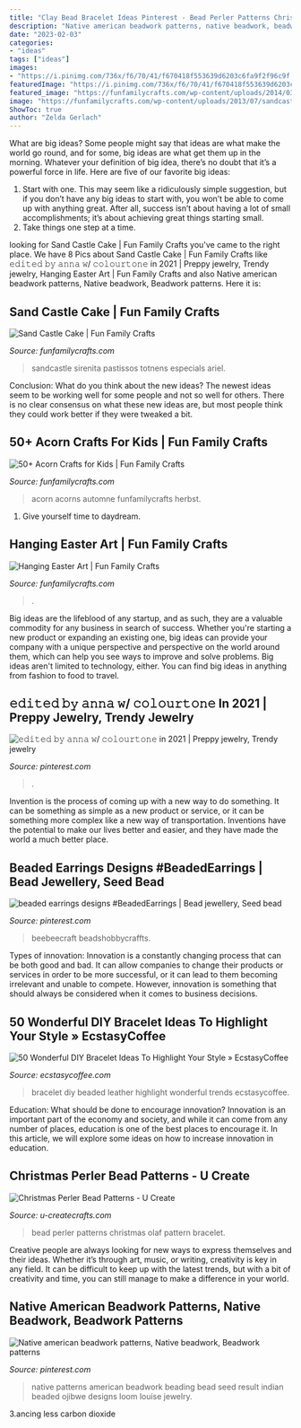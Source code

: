 ```yaml
---
title: "Clay Bead Bracelet Ideas Pinterest - Bead Perler Patterns Christmas Olaf Pattern Bracelet"
description: "Native american beadwork patterns, native beadwork, beadwork patterns"
date: "2023-02-03"
categories:
- "ideas"
tags: ["ideas"]
images:
- "https://i.pinimg.com/736x/f6/70/41/f670418f553639d6203c6fa9f2f96c9f.jpg"
featuredImage: "https://i.pinimg.com/736x/f6/70/41/f670418f553639d6203c6fa9f2f96c9f.jpg"
featured_image: "https://funfamilycrafts.com/wp-content/uploads/2014/03/easter_art.jpg"
image: "https://funfamilycrafts.com/wp-content/uploads/2013/07/sandcastle-cake.jpg"
ShowToc: true
author: "Zelda Gerlach"
---
```



What are big ideas?
Some people might say that ideas are what make the world go round, and for some, big ideas are what get them up in the morning. Whatever your definition of big idea, there’s no doubt that it’s a powerful force in life. Here are five of our favorite big ideas: 
1. Start with one. This may seem like a ridiculously simple suggestion, but if you don’t have any big ideas to start with, you won’t be able to come up with anything great. After all, success isn’t about having a lot of small accomplishments; it’s about achieving great things starting small. 
2. Take things one step at a time.

	

		
looking for Sand Castle Cake | Fun Family Crafts you've came to the right place. We have 8 Pics about Sand Castle Cake | Fun Family Crafts like 𝚎𝚍𝚒𝚝𝚎𝚍 𝚋𝚢 𝚊𝚗𝚗𝚊 𝚠/ 𝚌𝚘𝚕𝚘𝚞𝚛𝚝𝚘𝚗𝚎 in 2021 | Preppy jewelry, Trendy jewelry, Hanging Easter Art | Fun Family Crafts and also Native american beadwork patterns, Native beadwork, Beadwork patterns. Here it is:
		
    
## Sand Castle Cake | Fun Family Crafts

<img loading=lazy src="https://funfamilycrafts.com/wp-content/uploads/2013/07/sandcastle-cake.jpg" onerror="this.onerror=null;this.src='https://tse1.mm.bing.net/th?id=OIP.Cf7dyBOpvKvT30x0nULFuAHaE8&amp;pid=15.1';" alt="Sand Castle Cake | Fun Family Crafts">

_Source: funfamilycrafts.com_

>sandcastle sirenita pastissos totnens especials ariel. 

	

Conclusion: What do you think about the new ideas?
The newest ideas seem to be working well for some people and not so well for others. There is no clear consensus on what these new ideas are, but most people think they could work better if they were tweaked a bit.

    
## 50+ Acorn Crafts For Kids | Fun Family Crafts

<img loading=lazy src="https://funfamilycrafts.com/wp-content/uploads/2014/10/acorn-crafts-for-kids.jpg" onerror="this.onerror=null;this.src='https://tse4.mm.bing.net/th?id=OIP.xYnBLiqxWa7mrNG8iwN3dQHaK-&amp;pid=15.1';" alt="50+ Acorn Crafts for Kids | Fun Family Crafts">

_Source: funfamilycrafts.com_

>acorn acorns automne funfamilycrafts herbst. 

	

1. Give yourself time to daydream.

    
## Hanging Easter Art | Fun Family Crafts

<img loading=lazy src="https://funfamilycrafts.com/wp-content/uploads/2014/03/easter_art.jpg" onerror="this.onerror=null;this.src='https://tse3.mm.bing.net/th?id=OIP.NKrgiQfin70w_bY9NPAMLAHaJ4&amp;pid=15.1';" alt="Hanging Easter Art | Fun Family Crafts">

_Source: funfamilycrafts.com_

>. 

	

Big ideas are the lifeblood of any startup, and as such, they are a valuable commodity for any business in search of success. Whether you're starting a new product or expanding an existing one, big ideas can provide your company with a unique perspective and perspective on the world around them, which can help you see ways to improve and solve problems. Big ideas aren't limited to technology, either. You can find big ideas in anything from fashion to food to travel.

    
## 𝚎𝚍𝚒𝚝𝚎𝚍 𝚋𝚢 𝚊𝚗𝚗𝚊 𝚠/ 𝚌𝚘𝚕𝚘𝚞𝚛𝚝𝚘𝚗𝚎 In 2021 | Preppy Jewelry, Trendy Jewelry

<img loading=lazy src="https://i.pinimg.com/736x/f8/e1/eb/f8e1eb1a89ae21cc3c09dcee1a8ffff4.jpg" onerror="this.onerror=null;this.src='https://tse3.mm.bing.net/th?id=OIP.FIVG_KAaCb5lWSszwiel1gHaJy&amp;pid=15.1';" alt="𝚎𝚍𝚒𝚝𝚎𝚍 𝚋𝚢 𝚊𝚗𝚗𝚊 𝚠/ 𝚌𝚘𝚕𝚘𝚞𝚛𝚝𝚘𝚗𝚎 in 2021 | Preppy jewelry, Trendy jewelry">

_Source: pinterest.com_

>. 

	

Invention is the process of coming up with a new way to do something. It can be something as simple as a new product or service, or it can be something more complex like a new way of transportation. Inventions have the potential to make our lives better and easier, and they have made the world a much better place.

    
## Beaded Earrings Designs #BeadedEarrings | Bead Jewellery, Seed Bead

<img loading=lazy src="https://i.pinimg.com/736x/f6/70/41/f670418f553639d6203c6fa9f2f96c9f.jpg" onerror="this.onerror=null;this.src='https://tse3.mm.bing.net/th?id=OIP.KHnhV4292fHrAOPNI82xfQHaJ4&amp;pid=15.1';" alt="beaded earrings designs #BeadedEarrings | Bead jewellery, Seed bead">

_Source: pinterest.com_

>beebeecraft beadshobbycraffts. 

	

Types of innovation:
Innovation is a constantly changing process that can be both good and bad. It can allow companies to change their products or services in order to be more successful, or it can lead to them becoming irrelevant and unable to compete. However, innovation is something that should always be considered when it comes to business decisions.

    
## 50 Wonderful DIY Bracelet Ideas To Highlight Your Style » EcstasyCoffee

<img loading=lazy src="https://i1.wp.com/www.ecstasycoffee.com/wp-content/uploads/2016/08/DIY-Beaded-Leather-Bracelet.jpg" onerror="this.onerror=null;this.src='https://tse4.mm.bing.net/th?id=OIP.HzoxoQfGYBwmElNWODPHVgHaKx&amp;pid=15.1';" alt="50 Wonderful DIY Bracelet Ideas To Highlight Your Style » EcstasyCoffee">

_Source: ecstasycoffee.com_

>bracelet diy beaded leather highlight wonderful trends ecstasycoffee. 

	

Education: What should be done to encourage innovation?
Innovation is an important part of the economy and society, and while it can come from any number of places, education is one of the best places to encourage it. In this article, we will explore some ideas on how to increase innovation in education.

    
## Christmas Perler Bead Patterns - U Create

<img loading=lazy src="https://www.u-createcrafts.com/wp-content/uploads/2014/12/Olaf-Perler-Bead.gif" onerror="this.onerror=null;this.src='https://tse2.mm.bing.net/th?id=OIP.-zEMyJOHSZO4IfDkcaQCBgAAAA&amp;pid=15.1';" alt="Christmas Perler Bead Patterns - U Create">

_Source: u-createcrafts.com_

>bead perler patterns christmas olaf pattern bracelet. 

	

Creative people are always looking for new ways to express themselves and their ideas. Whether it’s through art, music, or writing, creativity is key in any field. It can be difficult to keep up with the latest trends, but with a bit of creativity and time, you can still manage to make a difference in your world.

    
## Native American Beadwork Patterns, Native Beadwork, Beadwork Patterns

<img loading=lazy src="https://i.pinimg.com/736x/46/63/d6/4663d6de253e222590b6411a58888584--native-beadwork-crosses.jpg" onerror="this.onerror=null;this.src='https://tse3.mm.bing.net/th?id=OIP.ZLRlB-8-zkXgBMt99nIs0QDfEX&amp;pid=15.1';" alt="Native american beadwork patterns, Native beadwork, Beadwork patterns">

_Source: pinterest.com_

>native patterns american beadwork beading bead seed result indian beaded ojibwe designs loom louise jewelry. 

	

3.ancing less carbon dioxide 

